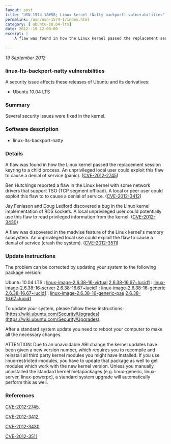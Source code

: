 ```yaml
---
layout: post
title: "USN-1574-1&#58; Linux kernel (Natty backport) vulnerabilities"
permalink: /usn/usn-1574-1/index.html
category: [ ubuntu-10.04-lts]
date: 2012--19 12:00:00
excerpt: |
    A flaw was found in how the Linux kernel passed the replacement session keyring to a child process. An unprivileged local user could exploit this flaw to cause a denial of service (panic). ([CVE-2012-2745](http://people.ubuntu.com/~ubuntu-security/cve/CVE-2012-2745))
    
--- 
```

 
 

*19 September 2012*

### linux-lts-backport-natty vulnerabilities

A security issue affects these releases of Ubuntu and its derivatives:

* Ubuntu 10.04 LTS

### Summary

Several security issues were fixed in the kernel. 

### Software description

* linux-lts-backport-natty 

### Details

A flaw was found in how the Linux kernel passed the replacement session keyring to a child process. An unprivileged local user could exploit this flaw to cause a denial of service (panic). ([CVE-2012-2745](http://people.ubuntu.com/~ubuntu-security/cve/CVE-2012-2745))

Ben Hutchings reported a flaw in the Linux kernel with some network drivers that support TSO (TCP segment offload). A local or peer user could exploit this flaw to to cause a denial of service. ([CVE-2012-3412](http://people.ubuntu.com/~ubuntu-security/cve/CVE-2012-3412))

Jay Fenlason and Doug Ledford discovered a bug in the Linux kernel implementation of RDS sockets. A local unprivileged user could potentially use this flaw to read privileged information from the kernel. ([CVE-2012-3430](http://people.ubuntu.com/~ubuntu-security/cve/CVE-2012-3430))

A flaw was discovered in the madvise feature of the Linux kernel&#39;s memory subsystem. An unprivileged local use could exploit the flaw to cause a denial of service (crash the system). ([CVE-2012-3511](http://people.ubuntu.com/~ubuntu-security/cve/CVE-2012-3511)) 

### Update instructions

The problem can be corrected by updating your system to the following package version:

Ubuntu 10.04 LTS
 : [linux-image-2.6.38-16-virtual](https://launchpad.net/ubuntu/+source/linux-lts-backport-natty) <span> [2.6.38-16.67~lucid1](https://launchpad.net/ubuntu/+source/linux-lts-backport-natty/2.6.38-16.67~lucid1) </span> 
 : [linux-image-2.6.38-16-server](https://launchpad.net/ubuntu/+source/linux-lts-backport-natty) <span> [2.6.38-16.67~lucid1](https://launchpad.net/ubuntu/+source/linux-lts-backport-natty/2.6.38-16.67~lucid1) </span> 
 : [linux-image-2.6.38-16-generic](https://launchpad.net/ubuntu/+source/linux-lts-backport-natty) <span> [2.6.38-16.67~lucid1](https://launchpad.net/ubuntu/+source/linux-lts-backport-natty/2.6.38-16.67~lucid1) </span> 
 : [linux-image-2.6.38-16-generic-pae](https://launchpad.net/ubuntu/+source/linux-lts-backport-natty) <span> [2.6.38-16.67~lucid1](https://launchpad.net/ubuntu/+source/linux-lts-backport-natty/2.6.38-16.67~lucid1) </span> 

To update your system, please follow these instructions: [https://wiki.ubuntu.com/Security/Upgrades](https://wiki.ubuntu.com/Security/Upgrades).

After a standard system update you need to reboot your computer to make all the necessary changes.

ATTENTION: Due to an unavoidable ABI change the kernel updates have been given a new version number, which requires you to recompile and reinstall all third party kernel modules you might have installed. If you use linux-restricted-modules, you have to update that package as well to get modules which work with the new kernel version. Unless you manually uninstalled the standard kernel metapackages (e.g. linux-generic, linux-server, linux-powerpc), a standard system upgrade will automatically perform this as well. 

### References

 
 [CVE-2012-2745](http://people.ubuntu.com/~ubuntu-security/cve/CVE-2012-2745), 

 [CVE-2012-3412](http://people.ubuntu.com/~ubuntu-security/cve/CVE-2012-3412), 

 [CVE-2012-3430](http://people.ubuntu.com/~ubuntu-security/cve/CVE-2012-3430), 

 [CVE-2012-3511](http://people.ubuntu.com/~ubuntu-security/cve/CVE-2012-3511)
 

